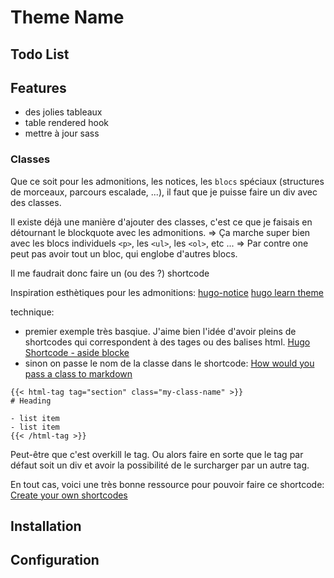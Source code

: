 # Theme Name

## Todo List


## Features


  - des jolies tableaux
  - table rendered hook
  - mettre à jour sass

### Classes

Que ce soit pour les admonitions, les notices, les `blocs` spéciaux (structures de morceaux, parcours escalade, ...), il faut que je puisse faire un div avec des classes.

Il existe déjà une manière d'ajouter des classes, c'est ce que je faisais en détournant le blockquote avec les admonitions.
  => Ça marche super bien avec les blocs individuels `<p>`, les `<ul>`, les `<ol>`, etc ...
  => Par contre one peut pas avoir tout un bloc, qui englobe d'autres blocs.

Il me faudrait donc faire un (ou des ?) shortcode 


Inspiration esthètiques pour les admonitions:
[hugo-notice](https://github.com/martignoni/hugo-notice?tab=readme-ov-file)
[hugo learn theme](https://learn.netlify.app/en/)

technique:
  - premier exemple très basqiue. J'aime bien l'idée d'avoir pleins de shortcodes qui correspondent à des tages ou des balises html.
[Hugo Shortcode - aside blocke](https://tangiblebytes.co.uk/2020/hugo-shortcode/)
  - sinon on passe le nom de la classe dans le shortcode:
[How would you pass a class to markdown](https://discourse.gohugo.io/t/how-would-you-pass-a-class-to-markdown/29015)
```hugo
{{< html-tag tag="section" class="my-class-name" >}}
# Heading

- list item
- list item
{{< /html-tag >}}
```
Peut-être que c'est overkill le tag. Ou alors faire en sorte que le tag par défaut soit un div et avoir la possibilité de le surcharger par un autre tag.

En tout cas, voici une très bonne ressource pour pouvoir faire ce shortcode:
[Create your own shortcodes](https://gohugo.io/templates/shortcode-templates/)

## Installation

## Configuration
